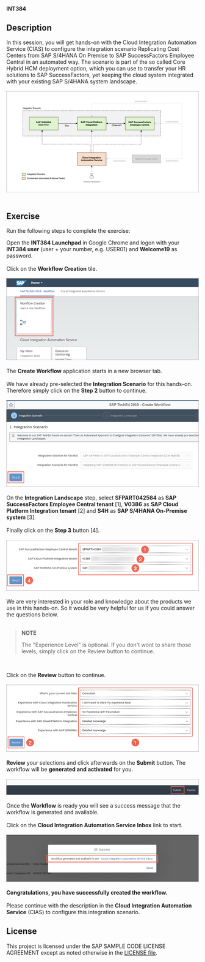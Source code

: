 #### INT384

## Description
In this session, you will get hands-on with the <uicontrol>Cloud Integration Automation Service</uicontrol> (CIAS) to configure the integration scenario <uicontrol>Replicating Cost Centers from SAP S/4HANA On Premise to SAP SuccessFactors Employee Central</uicontrol> in an automated way. The scenario is part of the so called <uicontrol>Core Hybrid HCM</uicontrol> deployment option, which you can use to transfer your HR solutions to SAP SuccessFactors, yet keeping the cloud system integrated with your existing SAP S/4HANA system landscape.<br><br>
![](screens/Landscape.png)<br><br>

## Exercise

Run the following steps to complete the exercise:

Open the **INT384 Launchpad** in Google Chrome and  logon with your **INT384 user** (user + your number, e.g. USER01) and **Welcome19** as password.<br><br>
Click on the **Workflow Creation** tile.<br><br>
![](screens/CIAS-01.png)<br><br>
The **Create Workflow** application starts in a new browser tab.<br><br>
We have already pre-selected the **Integration Scenario** for this hands-on. Therefore simply click on the **Step 2** button to continue.<br><br>
![](screens/CIAS-02.png)<br><br>
On the **Integration Landscape** step, select **SFPART042584** as **SAP SuccessFactors Employee Central tenant** [1], **V0386** as **SAP Cloud Platform Integration tenant** [2] and **S4H** as **SAP S/4HANA On-Premise system** [3].<br><br> Finally click on the **Step 3** button [4].<br><br>
![](screens/CIAS-03.png)<br><br>
We are very interested in your role and knowledge about the products we use in this hands-on. So it would be very helpful for us if you could answer the questions below.<br><br>

> **NOTE**
>
> The "Experience Level" is optional. If you don't wont to share those levels, simply click on the Review button to continue.

<br>


Click on the **Review** button to continue.<br><br>
![](screens/CIAS-04.png)<br><br>
**Review** your selections and click afterwards on the **Submit** button. The workflow will be **generated and activated** for you.<br><br>
![](screens/CIAS-05.png)<br><br>
Once the **Workflow** is ready you will see a success message that the workflow is generated and available.<br><br>
Click on the **Cloud Integration Automation Service Inbox** link to start.<br><br>
![](screens/CIAS-06.png)<br><br>
**Congratulations, you have successfully created the workflow.**<br><br>
Please continue with the description in the **Cloud Integration Automation Service** (CIAS) to configure this integration scenario.

## License

This project is licensed under the SAP SAMPLE CODE LICENSE AGREEMENT except as noted otherwise in the [LICENSE file](LICENSE).
